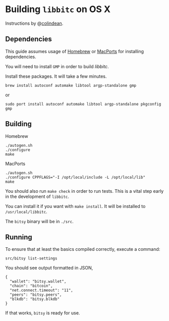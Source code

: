 Building `libbitc` on OS X
===========================

Instructions by @[colindean](http://github.com/colindean).



Dependencies
------------

This guide assumes usage of [Homebrew](http://brew.sh) or
[MacPorts](https://www.macports.org) for installing dependencies.

You will need to install `GMP` in order to build *libbitc*.

Install these packages. It will take a few minutes.

    brew install autoconf automake libtool argp-standalone gmp

or

    sudo port install autoconf automake libtool argp-standalone pkgconfig gmp


Building
--------

Homebrew

    ./autogen.sh
    ./configure
    make

MacPorts

    ./autogen.sh
    ./configure CPPFLAGS="-I /opt/local/include -L /opt/local/lib"
    make


You should also run `make check` in order to run tests. This is a vital step
early in the development of `libbitc`.

You can install it if you want with `make install`. It will be installed to
`/usr/local/libbitc`.

The `bitsy` binary will be in `./src`.

Running
-------

To ensure that at least the basics compiled correctly, execute a command:

    src/bitsy list-settings

You should see output formatted in JSON,

    {
      "wallet": "bitsy.wallet",
      "chain": "bitcoin",
      "net.connect.timeout": "11",
      "peers": "bitsy.peers",
      "blkdb": "bitsy.blkdb"
    }

If that works, `bitsy` is ready for use.
